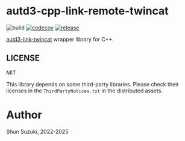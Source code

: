 # autd3-cpp-link-remote-twincat

![build](https://github.com/shinolab/autd3-cpp-link-remote-twincat/workflows/build/badge.svg)
[![codecov](https://codecov.io/gh/shinolab/autd3-cpp-link-remote-twincat/graph/badge.svg?precision=2)](https://codecov.io/gh/shinolab/autd3-cpp-link-remote-twincat)
[![release](https://img.shields.io/github/v/release/shinolab/autd3-cpp-link-remote-twincat)](https://github.com/shinolab/autd3-cpp-link-remote-twincat/releases/latest)

[autd3-link-twincat](https://github.com/shinolab/autd3-rs) wrapper library for C++.

## LICENSE

MIT

This library depends on some third-party libraries. Please check their licenses in the `ThirdPartyNotices.txt` in the distributed assets.

# Author

Shun Suzuki, 2022-2025
